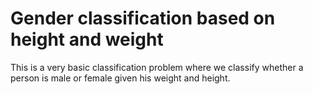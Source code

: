 # Gender classification based on height and weight
This is a very basic classification problem where we classify whether a person is male or female given his weight and height.
